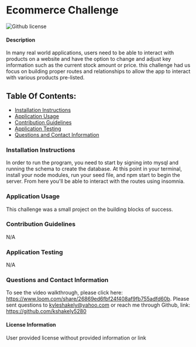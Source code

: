 # Ecommerce Challenge
![Github license](https://img.shields.io/badge/license-Other-blue.svg)
#### Description
In many real world applications, users need to be able to interact with products on a website and have the option to change and adjust key information such as the current stock amount or price. this challenge had us focus on building proper routes and relationships to allow the app to interact with various products pre-listed.
## Table Of Contents:
* [Installation Instructions](#install)
* [Application Usage](#usage)
* [Contribution Guidelines](#guidelines)
* [Application Testing](#test)
* [Questions and Contact Information](#contact)
### Installation Instructions <a name="install"></a>
In order to run the program, you need to start by signing into mysql and running the schema to create the database. At this point in your terminal, install your node modules, run your seed file, and npm start to begin the server. From here you'll be able to interact with the  routes using insomnia.
### Application Usage <a name="usage"></a>
This challenge was a small project on the building blocks of success.
### Contribution Guidelines <a name="guidelines"></a>
N/A
### Application Testing <a name="test"></a>
N/A
### Questions and Contact Information <a name="contact"></a>
To see the video walkthrough, please click here: https://www.loom.com/share/26869ed6fbf24f408af9fb755adfd60b. Please sent questions to kyleshakely@yahoo.com or reach me through Github, link: https://github.com/kshakely5280
#### License Information <a name="license"></a>
User provided license without provided information or link